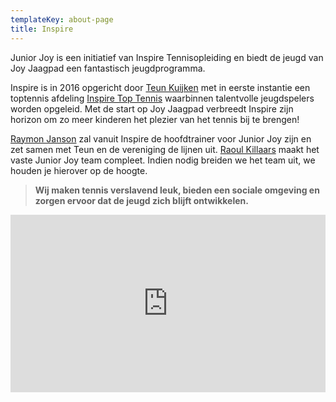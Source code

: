 ```yaml
---
templateKey: about-page
title: Inspire
---
```

Junior Joy is een initiatief van Inspire Tennisopleiding en biedt de jeugd van Joy Jaagpad een fantastisch jeugdprogramma.

Inspire is in 2016 opgericht door [Teun Kuijken](https://juniorjoy.nl/trainers/Teun) met in eerste instantie een toptennis afdeling [Inspire Top Tennis](https://juniorjoy.nl/trainers/Teun) waarbinnen talentvolle jeugdspelers worden opgeleid. Met de start op Joy Jaagpad verbreedt Inspire zijn horizon om zo meer kinderen het plezier van het tennis bij te brengen!

[Raymon Janson](https://juniorjoy.nl/trainers/raymon/) zal vanuit Inspire de hoofdtrainer voor Junior Joy zijn en zet samen met Teun en de vereniging de lijnen uit. [Raoul Killaars](https://juniorjoy.nl/trainers/Raoul) maakt het vaste Junior Joy team compleet. Indien nodig breiden we het team uit, we houden je hierover op de hoogte.


> **Wij maken tennis verslavend leuk, bieden een sociale omgeving en zorgen ervoor dat de jeugd zich blijft ontwikkelen.**

<div style="
  position:relative;
  padding-top:56.25%;
  background-size:cover;
  background-image:url(data:image/webp;base64,UklGRnoAAABXRUJQVlA4IG4AAACQAwCdASoUAAsAPtFUo0uoJKMhsAgBABoJZwAAPzIgq9lHLebwAP38TATPOJGCCPvqR2bT7UvGzyCArOMZbkn1CmCIQTWDT+wEBM4DXbAjrouinZUgtsht4qd7GhEkE3t6SoOr/zK8Y/8K2wAAAA==)">
  <div id="overlay" style="position:absolute;top:10%;left:0%;width:40%;height:70%;z-index:2"></div>
  <div id="overlay" style="position:absolute;top:10%;left:60%;width:30%;height:70%;z-index:2"></div>
  <iframe
    id="frame"
    src="https://player.vimeo.com/video/381180333"
    style="position:absolute;top:0;left:0;width:100%;height:100%;"
    frameborder="0"
    allow="autoplay;
    fullscreen"
    allowfullscreen></iframe>
</div>
